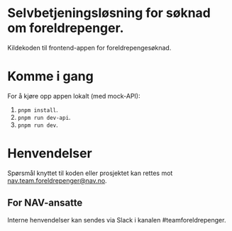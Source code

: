 # Selvbetjeningsløsning for søknad om foreldrepenger.

Kildekoden til frontend-appen for foreldrepengesøknad.

# Komme i gang

For å kjøre opp appen lokalt (med mock-API):

1.  `pnpm install`.
2.  `pnpm run dev-api`.
3.  `pnpm run dev`.

# Henvendelser

Spørsmål knyttet til koden eller prosjektet kan rettes mot nav.team.foreldrepenger@nav.no.

## For NAV-ansatte

Interne henvendelser kan sendes via Slack i kanalen #teamforeldrepenger.
